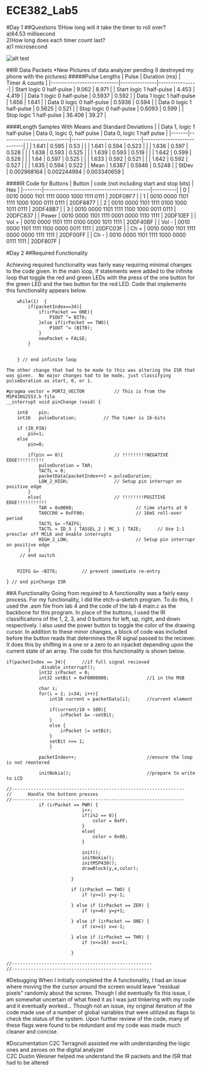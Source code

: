 ECE382_Lab5
===========

#Day 1
##Questions
1)How long will it take the timer to roll over?   
a)64.53 millisecond   
2)How long does each timer count last?    
a)1 microsecond   

![alt test](http://i47.photobucket.com/albums/f189/erik_thompson2/lab5pic_zps2ab53bec.png)

##IR Data Packets
*New Pictures of data analyzer pending (I destroyed my phone with the pictures)
#####Pulse Lengths
| Pulse                      | Duration (ms) | Timer A counts |
|----------------------------|---------------|----------------|
| Start   logic 0 half-pulse | 9.062         | 8.971          |
| Start logic 1 half-pulse   | 4.453         | 4.419          |
| Data 1 logic 0 half-pulse  | 0.5937        | 0.592          |
| Data 1 logic 1 half-pulse  | 1.656         | 1.641          |
| Data 0 logic 0 half-pulse  | 0.5936        | 0.594          |
| Data 0 logic 1 half-pulse  | 0.5625        | 0.521          |
| Stop logic 0 half-pulse    | 0.6093        | 0.599          |
| Stop logic 1 half-pulse    | 36.406        | 39.27          |

####Length Samples With Means and Standard Deviations
|       | Data 1, logic 1 half-pulse | Data 0, logic 0, half pulse | Data 0, logic 1 half pulse |
|-------|----------------------------|-----------------------------|----------------------------|
|       | 1.641                      | 0.595                       | 0.53                       |
|       | 1.641                      | 0.594                       | 0.523                      |
|       | 1.636                      | 0.597                       | 0.528                      |
|       | 1.638                      | 0.593                       | 0.525                      |
|       | 1.639                      | 0.593                       | 0.519                      |
|       | 1.642                      | 0.599                       | 0.528                      |
|       | 1.64                       | 0.597                       | 0.525                      |
|       | 1.633                      | 0.592                       | 0.521                      |
|       | 1.642                      | 0.592                       | 0.527                      |
|       | 1.635                      | 0.594                       | 0.522                      |
| Mean  | 1.6387                     | 0.5946                      | 0.5248                     |
| StDev | 0.002968164                | 0.002244994                 | 0.003340659                |

####IR Code for Buttons
| Button | code (not including start and   stop bits) | Hex      |
|--------|--------------------------------------------|----------|
| 0      | 0010 0000 1101 1111 0000 1000 1111 0111    | 20DF08F7 |
| 1      | 0010 0000 1101 1111 1000   1000 0111 0111  | 20DF8877 |
| 2      | 0010 0000 1101 1111 0100 1000 1011 0111    | 20DF48B7 |
| 3      | 0010 0000 1101 1111 1100   1000 0011 0111  | 20DFC837 |
| Power  | 0010 0000 1101 1111 0001 0000 1110 1111    | 20DF10EF |
| Vol +  | 0010 0000 1101 1111 0100   0000 1011 1111  | 20DF40BF |
| Vol -  | 0010 0000 1101 1111 1100 0000 0011 1111    | 20DFC03F |
| Ch +   | 0010 0000 1101 1111 0000   0000 1111 1111  | 20DF00FF |
| Ch -   | 0010 0000 1101 1111 1000 0000 0111 1111    | 20DF807F |

#Day 2
##Required Functionality

Achieving required functionality was fairly easy requiring minimal changes to the code given.  In the main loop, if statements were added to the infinite loop that toggle the red and green LEDs with the press of the one button for the green LED and the two button for the red LED.  Code that implements this functionality appears below.
~~~
	while(1)  {
		if(packetIndex==34){
			if(irPacket == ONE){
				P1OUT ^= BIT6;
			}else if(irPacket == TWO){
				P1OUT ^= (BIT0);
			}
			newPacket = FALSE;
		}


	} // end infinite loop
~~~
	The other change that had to be made to this was altering the ISR that was given.  No major changes had to be made, just classifying pulseDuration as start, 0, or 1.
~~~
#pragma vector = PORT2_VECTOR			// This is from the MSP430G2553.h file
__interrupt void pinChange (void) {

	int8	pin;
	int16	pulseDuration;			// The timer is 16-bits

	if (IR_PIN)
		pin=1;
	else
		pin=0;

		if(pin == 0){					// !!!!!!!!!NEGATIVE EDGE!!!!!!!!!!
			pulseDuration = TAR;
			TACTL = 0;
			packetData[packetIndex++] = pulseDuration;
			LOW_2_HIGH; 				// Setup pin interrupr on positive edge
		}
		else{							// !!!!!!!!POSITIVE EDGE!!!!!!!!!!!
			TAR = 0x0000;						// time starts at 0
			TA0CCR0 = 0xFF00;					// 16mS roll-over period
			TACTL &= ~TAIFG;
			TACTL = ID_3 | TASSEL_2 | MC_1 | TAIE;		// Use 1:1 presclar off MCLK and enable interrupts
			HIGH_2_LOW; 						// Setup pin interrupr on positive edge
		}
	 // end switch


	P2IFG &= ~BIT6;			// prevent immediate re-entry

} // end pinChange ISR
~~~

##A Functionality
Going from required to A functionality was a fairly easy process.  For my functionality, I did the etch-a-sketch program.  To do this, I used the .asm file from lab 4 and the code of the lab 4 main.c as the backbone for this program.  In place of the buttons, I used the IR classificaitons of the 1, 2, 3, and 0 buttons for left, up, right, and down respectively.  I also used the power button to toggle the color of the drawing cursor.  In addition to these minor changes, a block of code was included before the button reads that determines the IR signal passed to the reciever.  It does this by shifting in a one or a zero to an irpacket depending upon the current state of an array.  The code for this functionality is shown below.

~~~
if(packetIndex == 34){		//if full signal recieved
			_disable_interrupt();
			int32 irPacket = 0;
			int32 setBit = 0xF0000000;				//1 in the MSB

			char i;
			for(i = 2; i<34; i++){
				int16 current = packetData[i];		//current element

				if(current/10 < 100){
					irPacket &= ~setBit;
				}
				else {
					irPacket |= setBit;
				}
				setBit >>= 1;
				}

			packetIndex++;							//ensure the loop is not reentered

			initNokia();							//prepare to write to LCD

//----------------------------------------------------------------
//		Handle the buttonn presses
//----------------------------------------------------------------
			if (irPacket == PWR) {
							i++;
							if(i%2 == 0){
								color = 0xFF;
							}
							else{
								color = 0x00;
							}

							init();
							initNokia();
							initMSP430();
							drawBlock(y,x,color);

						}

						if (irPacket == TWO) {
							if (y>=1) y=y-1;

						} else if (irPacket == ZER) {
							if (y<=6) y=y+1;

						} else if (irPacket == ONE) {
							if (x>=1) x=x-1;

						} else if (irPacket == THR) {
							if (x<=10) x=x+1;

						}

//----------------------------------------------------
//----------------------------------------------------
~~~

#Debugging
When I initially completed the A functionality, I had an issue where moving the the cursor around the screen would leave "residual pixels" randomly about the screen.  Though I did eventually fix this issue, I am somewhat uncertain of what fixed it as I was just tinkering with my code and it eventually worked...  Though not an issue, my original iteration of the code made use of a number of global variables that were utilized as flags to check the status of the system.  Upon further review of the code, many of these flags were found to be redundant and my code was made much cleaner and concise.

#Documentation
C2C Terragnoli assisted me with understanding the logic ones and zeroes on the digital analyzer   
C2C Dustin Weisner helped me understand the IR packets and the ISR that had to be altered
